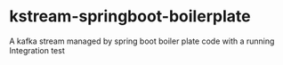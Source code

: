 # kstream-springboot-boilerplate
A kafka stream managed by spring boot boiler plate code with a running Integration test
